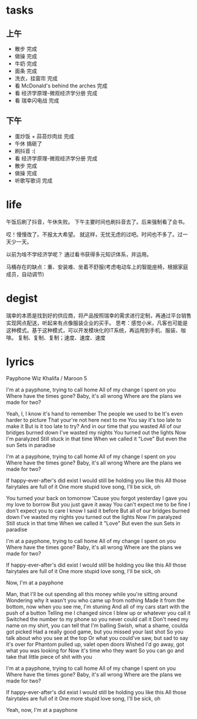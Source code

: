 # tasks
## 上午
* 散步 完成
* 做操 完成
* 牛奶 完成
* 面条 完成
* 洗衣，挂窗帘 完成
* 看 McDonald's behind the arches 完成
* 看 经济学原理-微观经济学分册 完成
* 看 瑞幸闪电战 完成

## 下午
* 蛋炒饭 + 蒜苔炒肉丝 完成
* 午休 搞砸了
* 刷抖音 :(
* 看 经济学原理-微观经济学分册 完成
* 散步 完成
* 做操 完成
* 听歌写歌词 完成

# life
午饭后刷了抖音，午休失败。
下午主要时间也刷抖音去了。后来强制看了会书。

哎！慢慢改了。不报太大希望。
就这样，无忧无虑的过吧。时间也不多了。过一天少一天。

以前为啥不学经济学呢？
通过看书获得多元知识体系，并运用。

马桶存在的缺点：重、安装难、坐着不舒服(考虑电动车上的智能座椅，根据家庭成员，自动调节)

# degist
瑞幸的本质是找到好的供应商，将产品按照瑞幸的需求进行定制，再通过平台销售实现网点配送，听起来有点像服装企业的买手。
思考：感觉小米，凡客也可能是这种模式。基于这种模式，可以开发模块化的IT系统，再运用到手机、服装、咖啡。
      复制、复制、复制；速度、速度、速度

# lyrics
Payphone
  Wiz Khalifa / Maroon 5

I'm at a payphone, trying to call home
All of my change I spent on you
Where have the times gone?
Baby, it's all wrong
Where are the plans we made for two?

Yeah, I, I know it's hand to remember
The people we used to be
It's even harder to picture
That your're not here next to me
You say it's too late to make it
But is it too late to try?
And in our time that you wasted
All of our bridges burned down
I've wasted my nights
You turned out the lights
Now I'm paralyzed
Still stuck in that time
When we called it "Love"
But even the sun
Sets in paradise

I'm at a payphone, trying to call home
All of my change I spent on you
Where have the times gone?
Baby, it's all wrong
Where are the plans we made for two?

If happy-ever-after's did exist
I would still be holding you like this
All those fairytales are full of it
One more stupid love song, I'll be sick, oh

You turned your back on tomorrow
'Cause you forgot yesterday
I gave you my love to borrow
But you just gave it away
You can't expect me to be fine
I don't expect you to care
I know I said it before
But all of our bridges burned down
I've wasted my nights
you turned out the lights
Now I'm paralyzed
Still stuck in that time
When we called it "Love"
But even the sun
Sets in paradise

I'm at a payphone, trying to call home
All of my change I spent on you
Where have the times gone?
Baby, it's all wrong
Where are the plans we made for two?

If happy-ever-after's did exist
I would still be holding you like this
All those fairytales are full of it
One more stupid love song, I'll be sick, oh

Now, I'm at a payphone

Man, that
I'll be out spending all this money while you're sitting around
Wondering why it wasn't you who came up from nothing
Made it from the bottom, now when you see me, I'm stuning
And all of my cars start with the push of a button
Telling me I changed since I blew up or whatever you call it
Switched the number to my phone so you never could call it
Don't need my name on my shirt, you can tell that I'm balling
Swish, what a shame, coulda got picked
Had a really good game, but you missed your last shot
So you talk about who you see at the top
Or what you could've saw, but sad to say it's over for
Phantom pulled up, valet open doors
Wished I'd go away, got what you was looking for
Now it's time who they want
So you can go and take that little piece of shit with you

I'm at a payphone, trying to call home
All of my change I spent on you
Where have the times gone?
Baby, it's all wrong
Where are the plans we made for two?

If happy-ever-after's did exist
I would still be holding you like this
All those fairytales are full of it
One more stupid love song, I'll be sick, oh

Yeah, now, I'm at a payphone
